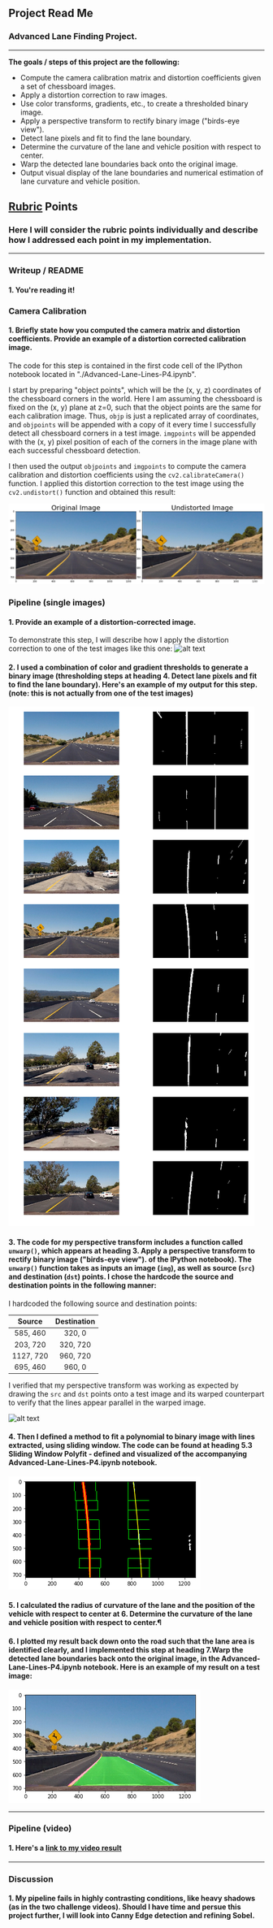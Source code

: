 ## Project Read Me

### Advanced Lane Finding Project.

---

**The goals / steps of this project are the following:**

* Compute the camera calibration matrix and distortion coefficients given a set of chessboard images.
* Apply a distortion correction to raw images.
* Use color transforms, gradients, etc., to create a thresholded binary image.
* Apply a perspective transform to rectify binary image ("birds-eye view").
* Detect lane pixels and fit to find the lane boundary.
* Determine the curvature of the lane and vehicle position with respect to center.
* Warp the detected lane boundaries back onto the original image.
* Output visual display of the lane boundaries and numerical estimation of lane curvature and vehicle position.

[//]: # (Image References)

[image1]: ./distortedUndistorted.png "Distorted / Undistorted"
[image2]: ./test_images/test1.jpg "Road Transformed"
[image3]: ./binaryImages.png "Binary Examples"
[image4]: ./examples/warped_straight_lines.jpg "Warp Example"
[image5]: ./poliFit.png "Fit Visual"
[image6]: ./plottedBackOnOrig.png "Output"
[video1]: ./project_video_output.mp4 "Video"

## [Rubric](https://review.udacity.com/#!/rubrics/571/view) Points

### Here I will consider the rubric points individually and describe how I addressed each point in my implementation.  

---

### Writeup / README

#### 1. You're reading it!

### Camera Calibration

#### 1. Briefly state how you computed the camera matrix and distortion coefficients. Provide an example of a distortion corrected calibration image.

The code for this step is contained in the first code cell of the IPython notebook located in "./Advanced-Lane-Lines-P4.ipynb".  

I start by preparing "object points", which will be the (x, y, z) coordinates of the chessboard corners in the world. Here I am assuming the chessboard is fixed on the (x, y) plane at z=0, such that the object points are the same for each calibration image.  Thus, `objp` is just a replicated array of coordinates, and `objpoints` will be appended with a copy of it every time I successfully detect all chessboard corners in a test image.  `imgpoints` will be appended with the (x, y) pixel position of each of the corners in the image plane with each successful chessboard detection.  

I then used the output `objpoints` and `imgpoints` to compute the camera calibration and distortion coefficients using the `cv2.calibrateCamera()` function.  I applied this distortion correction to the test image using the `cv2.undistort()` function and obtained this result: 

![alt text][image1]

### Pipeline (single images)

#### 1. Provide an example of a distortion-corrected image.

To demonstrate this step, I will describe how I apply the distortion correction to one of the test images like this one:
![alt text][image2]

#### 2. I used a combination of color and gradient thresholds to generate a binary image (thresholding steps at heading 4. Detect lane pixels and fit to find the lane boundary).  Here's an example of my output for this step.  (note: this is not actually from one of the test images)

![alt text][image3]

#### 3. The code for my perspective transform includes a function called `unwarp()`, which appears at heading 3. Apply a perspective transform to rectify binary image ("birds-eye view"). of the IPython notebook).  The `unwarp()` function takes as inputs an image (`img`), as well as source (`src`) and destination (`dst`) points.  I chose the hardcode the source and destination points in the following manner:

I hardcoded the following source and destination points:

| Source        | Destination   | 
|:-------------:|:-------------:| 
| 585, 460      | 320, 0        | 
| 203, 720      | 320, 720      |
| 1127, 720     | 960, 720      |
| 695, 460      | 960, 0        |

I verified that my perspective transform was working as expected by drawing the `src` and `dst` points onto a test image and its warped counterpart to verify that the lines appear parallel in the warped image.

![alt text][image4]

#### 4. Then I defined a method to fit a polynomial to binary image with lines extracted, using sliding window. The code can be found at heading 5.3 Sliding Window Polyfit - defined and visualized of the accompanying Advanced-Lane-Lines-P4.ipynb notebook.

![alt text][image5]

#### 5. I calculated the radius of curvature of the lane and the position of the vehicle with respect to center at 6. Determine the curvature of the lane and vehicle position with respect to center.¶

#### 6. I plotted my result back down onto the road such that the lane area is identified clearly, and I implemented this step at heading 7.Warp the detected lane boundaries back onto the original image, in the Advanced-Lane-Lines-P4.ipynb notebook.  Here is an example of my result on a test image:

![alt text][image6]

---

### Pipeline (video)

#### 1. Here's a [link to my video result](./project_video_output.mp4)

---

### Discussion

#### 1. My pipeline fails in highly contrasting conditions, like heavy shadows (as in the two challenge videos). Should I have time and persue this project further, I will look into Canny Edge detection and refining Sobel.
